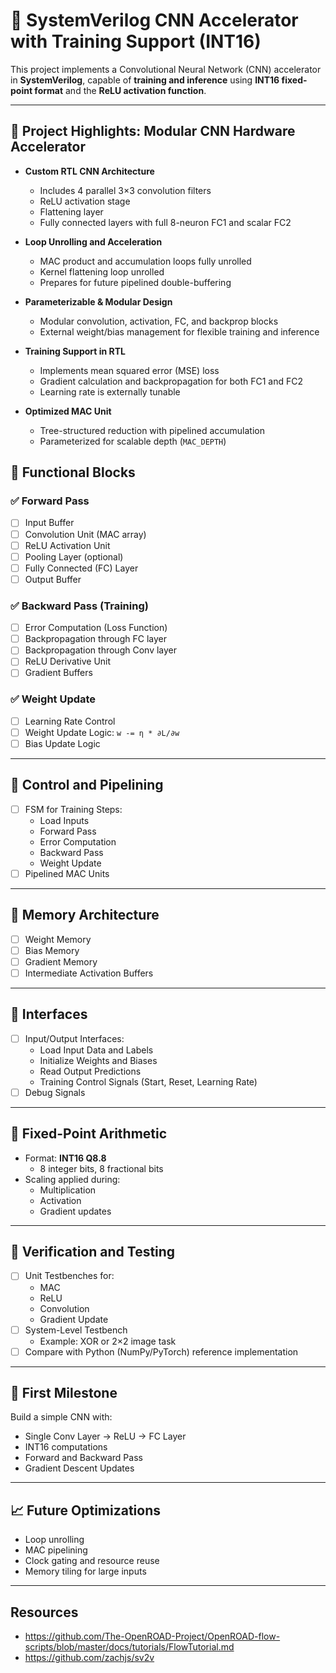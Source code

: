 # 🧠 SystemVerilog CNN Accelerator with Training Support (INT16)

This project implements a Convolutional Neural Network (CNN) accelerator in **SystemVerilog**, capable of **training and inference** using **INT16 fixed-point format** and the **ReLU activation function**.

---
## 🚀 Project Highlights: Modular CNN Hardware Accelerator

- **Custom RTL CNN Architecture**  
  - Includes 4 parallel 3×3 convolution filters  
  - ReLU activation stage  
  - Flattening layer  
  - Fully connected layers with full 8-neuron FC1 and scalar FC2  

- **Loop Unrolling and Acceleration**  
  - MAC product and accumulation loops fully unrolled  
  - Kernel flattening loop unrolled  
  - Prepares for future pipelined double-buffering  

- **Parameterizable & Modular Design**  
  - Modular convolution, activation, FC, and backprop blocks  
  - External weight/bias management for flexible training and inference  

- **Training Support in RTL**  
  - Implements mean squared error (MSE) loss  
  - Gradient calculation and backpropagation for both FC1 and FC2  
  - Learning rate is externally tunable  

- **Optimized MAC Unit**  
  - Tree-structured reduction with pipelined accumulation  
  - Parameterized for scalable depth (`MAC_DEPTH`)  

## 🔹 Functional Blocks

### ✅ Forward Pass
- [ ] Input Buffer
- [ ] Convolution Unit (MAC array)
- [ ] ReLU Activation Unit
- [ ] Pooling Layer (optional)
- [ ] Fully Connected (FC) Layer
- [ ] Output Buffer

### ✅ Backward Pass (Training)
- [ ] Error Computation (Loss Function)
- [ ] Backpropagation through FC layer
- [ ] Backpropagation through Conv layer
- [ ] ReLU Derivative Unit
- [ ] Gradient Buffers

### ✅ Weight Update
- [ ] Learning Rate Control
- [ ] Weight Update Logic: `w -= η * ∂L/∂w`
- [ ] Bias Update Logic

---

## 🔁 Control and Pipelining

- [ ] FSM for Training Steps:
  - Load Inputs
  - Forward Pass
  - Error Computation
  - Backward Pass
  - Weight Update
- [ ] Pipelined MAC Units

---

## 💾 Memory Architecture

- [ ] Weight Memory
- [ ] Bias Memory
- [ ] Gradient Memory
- [ ] Intermediate Activation Buffers

---

## 🔌 Interfaces

- [ ] Input/Output Interfaces:
  - Load Input Data and Labels
  - Initialize Weights and Biases
  - Read Output Predictions
  - Training Control Signals (Start, Reset, Learning Rate)
- [ ] Debug Signals

---

## 🧮 Fixed-Point Arithmetic

- Format: **INT16 Q8.8**
  - 8 integer bits, 8 fractional bits
- Scaling applied during:
  - Multiplication
  - Activation
  - Gradient updates

---

## 🧪 Verification and Testing

- [ ] Unit Testbenches for:
  - MAC
  - ReLU
  - Convolution
  - Gradient Update
- [ ] System-Level Testbench
  - Example: XOR or 2×2 image task
- [ ] Compare with Python (NumPy/PyTorch) reference implementation

---

## 🧠 First Milestone

Build a simple CNN with:
- Single Conv Layer → ReLU → FC Layer
- INT16 computations
- Forward and Backward Pass
- Gradient Descent Updates

---

## 📈 Future Optimizations

- Loop unrolling
- MAC pipelining
- Clock gating and resource reuse
- Memory tiling for large inputs

---


## Resources

- https://github.com/The-OpenROAD-Project/OpenROAD-flow-scripts/blob/master/docs/tutorials/FlowTutorial.md
- https://github.com/zachjs/sv2v